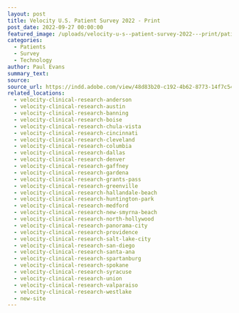 ```yaml
---
layout: post
title: Velocity U.S. Patient Survey 2022 - Print
post_date: 2022-09-27 00:00:00
featured_image: /uploads/velocity-u-s--patient-survey-2022---print/patient-survey-cover.png
categories:
  - Patients
  - Survey
  - Technology
author: Paul Evans
summary_text:
source:
source_url: https://indd.adobe.com/view/48d83b20-c192-4b62-8773-14f7c54bab6b
related_locations:
  - velocity-clinical-research-anderson
  - velocity-clinical-research-austin
  - velocity-clinical-research-banning
  - velocity-clinical-research-boise
  - velocity-clinical-research-chula-vista
  - velocity-clinical-research-cincinnati
  - velocity-clinical-research-cleveland
  - velocity-clinical-research-columbia
  - velocity-clinical-research-dallas
  - velocity-clinical-research-denver
  - velocity-clinical-research-gaffney
  - velocity-clinical-research-gardena
  - velocity-clinical-research-grants-pass
  - velocity-clinical-research-greenville
  - velocity-clinical-research-hallandale-beach
  - velocity-clinical-research-huntington-park
  - velocity-clinical-research-medford
  - velocity-clinical-research-new-smyrna-beach
  - velocity-clinical-research-north-hollywood
  - velocity-clinical-research-panorama-city
  - velocity-clinical-research-providence
  - velocity-clinical-research-salt-lake-city
  - velocity-clinical-research-san-diego
  - velocity-clinical-research-santa-ana
  - velocity-clinical-research-spartanburg
  - velocity-clinical-research-spokane
  - velocity-clinical-research-syracuse
  - velocity-clinical-research-union
  - velocity-clinical-research-valparaiso
  - velocity-clinical-research-westlake
  - new-site
---
```

